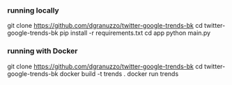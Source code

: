 ### running locally ###
git clone https://github.com/dgranuzzo/twitter-google-trends-bk
cd twitter-google-trends-bk
pip install -r requirements.txt
cd app
python main.py


### running with Docker ###
git clone https://github.com/dgranuzzo/twitter-google-trends-bk
cd twitter-google-trends-bk
docker build -t trends .
docker run trends

